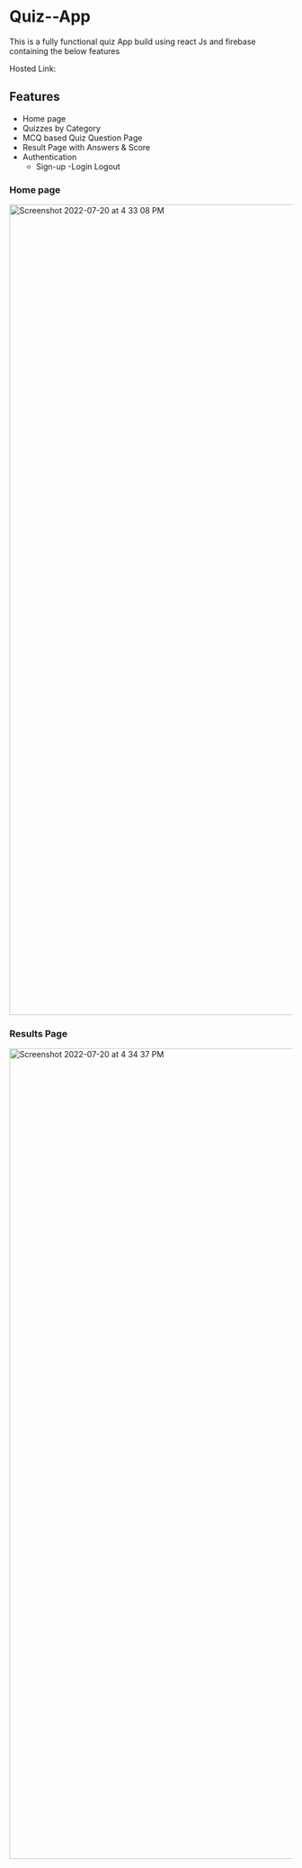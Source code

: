 # Quiz--App

This is a fully functional quiz App build using react Js and firebase containing the below features



Hosted Link:

## Features

- Home page
- Quizzes by Category
- MCQ based Quiz Question Page
- Result Page with Answers & Score
- Authentication
   - Sign-up
   -Login
   Logout
   
   
### Home page
  
  <img width="1440" alt="Screenshot 2022-07-20 at 4 33 08 PM" src="https://user-images.githubusercontent.com/89238790/179967279-82a2a27c-a16d-4abf-b7cf-d2d62032aa2a.png">

### Results Page

<img width="1440" alt="Screenshot 2022-07-20 at 4 34 37 PM" src="https://user-images.githubusercontent.com/89238790/179967388-1fa6ffa8-11ec-48b5-a4ef-4c60d00b7def.png">
